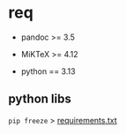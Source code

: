 # req

- pandoc >= 3.5
- MiKTeX >= 4.12

- python == 3.13

## python libs

`pip freeze` > [requirements.txt](requirements.txt)
